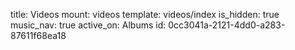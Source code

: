 title: Videos
mount: videos
template: videos/index
is_hidden: true
music_nav: true
active_on: Albums
id: 0cc3041a-2121-4dd0-a283-87611f68ea18
